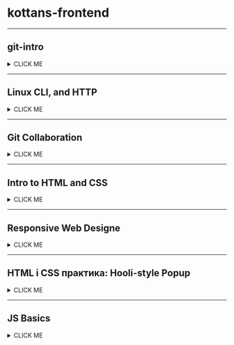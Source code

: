 # **kottans-frontend**

---

## git-intro

<details>><summary>CLICK ME</summary>
<p>


1. Я вже проходив курс Git та використовував його на практиці, корисно було відновити у памяті багато моментів. 
2. В цьому розділі нічого не здивувало. 
3. Гадаю я все буду використовувати!

![Img](./screenshots/git_basics/Introduction%20Sequence.PNG)
![Img1](./screenshots/git_basics/Push_Pull.PNG)

</p>
</details>

---

## Linux CLI, and HTTP

<details>><summary>CLICK ME</summary>
<p>

1. Хоча мені й доводілосья працювати з Linux, та було новим все з розділу безпеки 
2. Не можу відповісти
3. Якщо в мене буде необхідність використовувати Linux, то командами з 1 та 2 модулю я буду користуватися часто. 

![Screenshot](./screenshots/task_linux_cli/1.png)
![Screenshot](./screenshots/task_linux_cli/2.png)
![Screenshot](./screenshots/task_linux_cli/3.png)
![Screenshot](./screenshots/task_linux_cli/4.png)

</p>
</details>

---

## Git Collaboration

<details>><summary>CLICK ME</summary>
<p>
 
1. Майже все з цих розділів було для мене новим (читав, та майже нічого не використовував на практиці)
2.
3. Ще не знаю, але гадаю що так 

![Screenshot](./screenshots/task_git_collaboration/1.png)
![Screenshot](./screenshots/task_git_collaboration/2.png)

</p>
</details>

---

## Intro to HTML and CSS
 
<details>><summary>CLICK ME</summary>

<p>
 
1. В цьому розділі все було для мене знайоме, я вже займався вивченням HTML/CSS
2.
3. Більшість з вивченного я буду вікористовуваті в майбутньому.

![Screenshot](./screenshots/task_html_css_intro/html_css.png)

</p>
</details>

---

## Responsive Web Designe

<details><summary>CLICK ME</summary>
<p>

1. Дуже сподобався цей розділ. flexbox - для мене нова технологія, та дуже цікава. З Grid вже був знайомий, та багато чого вже забув.
2. Наскільки швидко та просто можливо верстати з Flex
3. Однозначно буду використовувати flexbox! Зараз пробую зверстати декілька шаблонів 

![Screenshot](./screenshots/task_responsive_web_design/1.png)
![Screenshot](./screenshots/task_responsive_web_design/2.png)

</p>
</details>

---

## HTML і CSS практика: Hooli-style Popup

<details><summary>CLICK ME</summary>
<p>

[Demo](https://acerpo.github.io/HTML-CSS-Popup/)

1. Много времени ушло, чтобы разобраться почему не работает то, что я делал по примерам в которых все работало 😅. Мне понравилось задание, а в особенности результат )
2. Удивило количество вариантов как можно было выполнить это задание, но то что правильный только один из них.
3. Точно буду использовать навыки которые получил в ходе этой практики в работе. Или хотя бы в ближайших проектах.

</p>
</details>

---

## JS Basics

<details><summary>CLICK ME</summary>
<p>

Большую часть теории я проходил и сейчас полезно было повторить. Понравилась подача материала ментором. Все просто и доступно.

![Screenshot](./screenshots/task_js_basics/1.png)

Ранее не знал о freecodecamp - крутой ресурс. Пока читал теорию. не до конца понимал как ее применять, а тут все разложили по полочкам ) Очень много времени потретил, чтобы понять как работает рекурсия, хотя казалось что ничего сложного, а задание выполнить не мог... 

![Screenshot](./screenshots/task_js_basics/2.PNG)